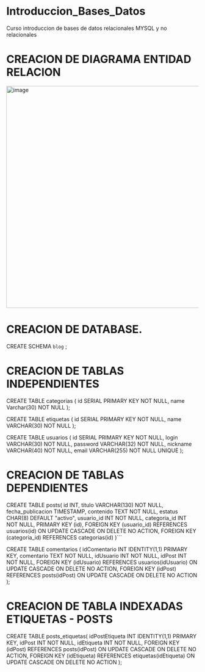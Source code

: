 # Introduccion_Bases_Datos
Curso introduccion de bases de datos relacionales MYSQL y no relacionales

# CREACION DE DIAGRAMA ENTIDAD RELACION
<img width="582" alt="image" src="https://github.com/JuanFelipeFranco/Introduccion_Bases_Datos/assets/111205147/bf7b2887-9498-446f-9b99-a17ac3ce9d27">

# CREACION DE DATABASE.
CREATE SCHEMA `blog` ;

# CREACION DE TABLAS INDEPENDIENTES 
CREATE TABLE categorias (
	id SERIAL PRIMARY KEY NOT NULL,
	name Varchar(30) NOT NULL
);

CREATE TABLE etiquetas (
	id SERIAL PRIMARY KEY NOT NULL,
	name VARCHAR(30) NOT NULL
);

CREATE TABLE usuarios (
	id SERIAL PRIMARY KEY NOT NULL,
	login VARCHAR(30) NOT NULL,
	password VARCHAR(32) NOT NULL,
	nickname VARCHAR(40) NOT NULL,
	email VARCHAR(255) NOT NULL UNIQUE
);
# CREACION DE TABLAS DEPENDIENTES
CREATE TABLE posts(
id INT,
titulo VARCHAR(130) NOT NULL,
fecha_publicacion TIMESTAMP,
contenido TEXT NOT NULL,
estatus CHAR(8) DEFAULT &quot;activo&quot;,
usuario_id INT NOT NULL,
categoria_id INT NOT NULL,
PRIMARY KEY (id),
FOREIGN KEY (usuario_id) REFERENCES usuarios(id) ON UPDATE CASCADE ON DELETE NO ACTION,
FOREIGN KEY (categoria_id) REFERENCES categorias(id)
)```

CREATE TABLE comentarios (
idComentario INT IDENTITY(1,1) PRIMARY KEY,
comentario TEXT NOT NULL, 
idUsuario INT NOT NULL,
idPost INT NOT NULL,
FOREIGN KEY (idUsuario) REFERENCES usuarios(idUsuario)
ON UPDATE CASCADE
ON DELETE NO ACTION,
FOREIGN KEY (idPost) REFERENCES posts(idPost)
ON UPDATE CASCADE
ON DELETE NO ACTION
);

# CREACION DE TABLA INDEXADAS ETIQUETAS - POSTS

CREATE TABLE posts_etiquetas(
idPostEtiqueta INT IDENTITY(1,1) PRIMARY KEY,
idPost INT NOT NULL,
idEtiqueta INT NOT NULL,
FOREIGN KEY (idPost) REFERENCES posts(idPost)
ON UPDATE CASCADE
ON DELETE NO ACTION,
FOREIGN KEY (idEtiqueta) REFERENCES etiquetas(idEtiqueta)
ON UPDATE CASCADE
ON DELETE NO ACTION
);


